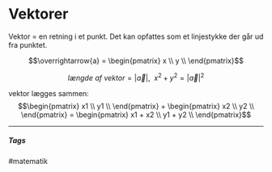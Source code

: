 # Vektorer
Vektor = en retning i et punkt. Det kan opfattes som et linjestykke der
går ud fra punktet.

$$\overrightarrow{a} = \begin{pmatrix}
x \\
y \\
\end{pmatrix}$$

$$længde\ af\ vektor = \left| \overrightarrow{a} \right|,\ \ x^{2} + y^{2} = {|\overrightarrow{a}|}^{2}$$

vektor lægges sammen:
$$\begin{pmatrix}
x1 \\
y1 \\
\end{pmatrix} + \begin{pmatrix}
x2 \\
y2 \\
\end{pmatrix} = \begin{pmatrix}
x1 + x2 \\
y1 + y2 \\
\end{pmatrix}$$








---
##### Tags
#matematik 

